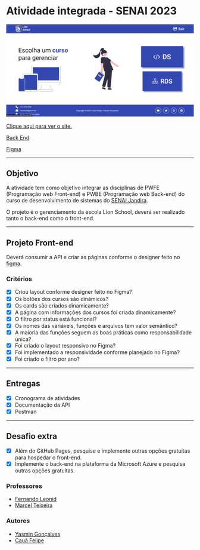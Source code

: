 # Atividade integrada - SENAI 2023

![CAPTURA](./home/img/captura.png)

[Clique aqui para ver o site.](https://lion-schools.vercel.app/)

[Back End](https://github.com/yasmingcv/lion-school)

[Figma](https://www.figma.com/file/Q44oK1pQVEyvhNpYSMGkYY/Untitled?node-id=0-1&t=3ffPiB3q045vz43y-0)

---

## Objetivo
A atividade tem como objetivo integrar as disciplinas de PWFE (Programação web Front-end) e PWBE (Programação web Back-end) do curso de desenvolvimento de sistemas do [SENAI Jandira](https://jandira.sp.senai.br/).

O projeto é o gerenciamento da escola Lion School, deverá ser realizado tanto o back-end como o front-end. 

---
## Projeto Front-end
Deverá consumir a API e criar as páginas conforme o designer feito no [figma](https://www.figma.com/file/KhTQbG1DY0MdAIGK73ZWp8/PWFE---Trabalho-Integrado?node-id=0%3A1).

### Critérios 
- [x] Criou layout conforme designer feito no Figma?
- [x] Os botões dos cursos são dinâmicos?
- [x] Os cards são criados dinamicamente?
- [x] A página com informações dos cursos foi criada dinamicamente?
- [x] O filtro por status está funcional?
- [x] Os nomes das variáveis, funções e arquivos tem valor semântico?
- [x] A maioria das funções seguem as boas práticas como responsabilidade única?
- [x] Foi criado o layout responsivo no Figma?
- [x] Foi implementado a responsividade conforme planejado no Figma?
- [x] Foi criado o filtro por ano?

---

## Entregas
- [x] Cronograma de atividades
- [x] Documentação da API
- [x] Postman 

---

## Desafio extra
- [x] Além do GitHub Pages, pesquise e implemente outras opções gratuitas para hospedar o front-end.
- [x] Implemente o back-end na plataforma da Microsoft Azure e pesquisa outras opções gratuitas.

### Professores
- [Fernando Leonid](https://github.com/fernandoleonid)
- [Marcel Teixeira](https://github.com/marcelnt)

### Autores
- [Yasmin Gonçalves](https://github.com/yasmingcv)
- [Cauã Felipe](https://github.com/alemao148)
